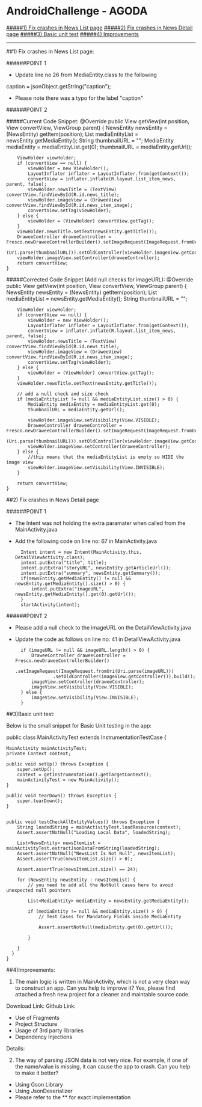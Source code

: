 # AndroidChallenge - AGODA
[#####1) Fix crashes in News List page](https://github.com/AabidMulani/android_AndroidChallenge_AGODA#1-fix-crashes-in-news-list-page-1)
[#####2) Fix crashes in News Detail page](https://github.com/AabidMulani/android_AndroidChallenge_AGODA#2-fix-crashes-in-news-detail-page-1)
[#####3) Basic unit test](https://github.com/AabidMulani/android_AndroidChallenge_AGODA#3basic-unit-test)
[#####4) Improvements](https://github.com/AabidMulani/android_AndroidChallenge_AGODA#4improvements)

-------

##1) Fix crashes in News List page:


######POINT 1

- Update line no 26 from MediaEntity.class to the following

caption = jsonObject.getString("caption");

- Please note there was a typo for the label "caption"

######POINT 2

#####Current Code Snippet:
	@Override
    public View getView(int position, View convertView, ViewGroup parent) {
        NewsEntity newsEntity = (NewsEntity) getItem(position);
        List<MediaEntity> mediaEntityList = newsEntity.getMediaEntity();
        String thumbnailURL = "";
        MediaEntity mediaEntity = mediaEntityList.get(0);
        thumbnailURL = mediaEntity.getUrl();

        ViewHolder viewHolder;
        if (convertView == null) {
            viewHolder = new ViewHolder();
            LayoutInflater inflater = LayoutInflater.from(getContext());
            convertView = inflater.inflate(R.layout.list_item_news, parent, false);
            viewHolder.newsTitle = (TextView) convertView.findViewById(R.id.news_title);
            viewHolder.imageView = (DraweeView) convertView.findViewById(R.id.news_item_image);
            convertView.setTag(viewHolder);
        } else {
            viewHolder = (ViewHolder) convertView.getTag();
        }
        viewHolder.newsTitle.setText(newsEntity.getTitle());
        DraweeController draweeController = Fresco.newDraweeControllerBuilder().setImageRequest(ImageRequest.fromUri
                (Uri.parse(thumbnailURL))).setOldController(viewHolder.imageView.getController()).build();
        viewHolder.imageView.setController(draweeController);
        return convertView;
    }

#####Corrected Code Snippet (Add null checks for imageURL):
    @Override
    public View getView(int position, View convertView, ViewGroup parent) {
        NewsEntity newsEntity = (NewsEntity) getItem(position);
        List<MediaEntity> mediaEntityList = newsEntity.getMediaEntity();
        String thumbnailURL = "";

        ViewHolder viewHolder;
        if (convertView == null) {
            viewHolder = new ViewHolder();
            LayoutInflater inflater = LayoutInflater.from(getContext());
            convertView = inflater.inflate(R.layout.list_item_news, parent, false);
            viewHolder.newsTitle = (TextView) convertView.findViewById(R.id.news_title);
            viewHolder.imageView = (DraweeView) convertView.findViewById(R.id.news_item_image);
            convertView.setTag(viewHolder);
        } else {
            viewHolder = (ViewHolder) convertView.getTag();
        }
        viewHolder.newsTitle.setText(newsEntity.getTitle());

        // add a null check and size check
        if (mediaEntityList != null && mediaEntityList.size() > 0) {
            MediaEntity mediaEntity = mediaEntityList.get(0);
            thumbnailURL = mediaEntity.getUrl();

            viewHolder.imageView.setVisibility(View.VISIBLE);
            DraweeController draweeController = Fresco.newDraweeControllerBuilder().setImageRequest(ImageRequest.fromUri
                    (Uri.parse(thumbnailURL))).setOldController(viewHolder.imageView.getController()).build();
            viewHolder.imageView.setController(draweeController);
        } else {
            //this means that the mediaEntityList is empty so HIDE the image view
            viewHolder.imageView.setVisibility(View.INVISIBLE);
        }

        return convertView;
    }


##2) Fix crashes in News Detail page

######POINT 1

- The Intent was not holding the extra paramater when called from the MainActivity.java

- Add the following code on line no: 67 in MainActivity.java


		Intent intent = new Intent(MainActivity.this, DetailViewActivity.class);
        intent.putExtra("title", title);
        intent.putExtra("storyURL", newsEntity.getArticleUrl());
        intent.putExtra("summary", newsEntity.getSummary());
        if(newsEntity.getMediaEntity() != null && newsEntity.getMediaEntity().size() > 0) {
            intent.putExtra("imageURL", newsEntity.getMediaEntity().get(0).getUrl());
        }
        startActivity(intent);


######POINT 2
- Please add a null check to the imageURL on the DetailViewActivity.java
- Update the code as follows on line no: 41 in DetailViewActivity.java

        if (imageURL != null && imageURL.length() > 0) {
            DraweeController draweeController = Fresco.newDraweeControllerBuilder()
                    .setImageRequest(ImageRequest.fromUri(Uri.parse(imageURL)))
                    .setOldController(imageView.getController()).build();
            imageView.setController(draweeController);
            imageView.setVisibility(View.VISIBLE);
        } else {
            imageView.setVisibility(View.INVISIBLE);
        }


##3)Basic unit test:

Below is the small snippet for Basic Unit testing in the app:

public class MainActivityTest extends InstrumentationTestCase {

    MainActivity mainActivityTest;
    private Context context;

    public void setUp() throws Exception {
        super.setUp();
        context = getInstrumentation().getTargetContext();
        mainActivityTest = new MainActivity();
    }

    public void tearDown() throws Exception {
        super.tearDown();
    }


    public void testCheckAllEntityValues() throws Exception {
        String loadedString = mainActivityTest.loadResource(context);
        Assert.assertNotNull("Loading Local Data", loadedString);

        List<NewsEntity> newsItemList = mainActivityTest.extractJsonDataFromString(loadedString);
        Assert.assertNotNull("NewsList Is Not Null", newsItemList);
        Assert.assertTrue(newsItemList.size() > 0);

        Assert.assertTrue(newsItemList.size() == 24);

        for (NewsEntity newsEntity : newsItemList) {
            // you need to add all the NotNull cases here to avoid unexpected null pointers

            List<MediaEntity> mediaEntity = newsEntity.getMediaEntity();

            if (mediaEntity != null && mediaEntity.size() > 0) {
                // Test Cases for Mandatory Fields inside MediaEntity

                Assert.assertNotNull(mediaEntity.get(0).getUrl());

            }

        }
      }
    }


##4)Improvements:

1) The main logic is written in MainActivity, which is not a very clean way to construct an app. Can you help to improve it?
Yes, please find attached a fresh new project for a cleaner and maintable source code.

Download Link: 
Github Link:

- Use of Fragments
- Project Structure
- Usage of 3rd party libraries
- Dependency Injections


Details:




2) The way of parsing JSON data is not very nice. For example, if one of the name/value is missing, it can cause the app to crash. Can you help to make it better?

- Using Gson Library
- Using JsonDeserializer
- Please refer to the ** for exact implementation
